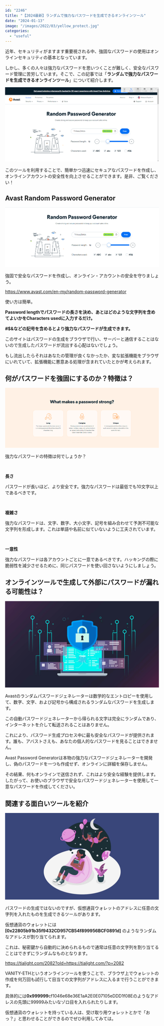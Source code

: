 ```yaml
---
id: "2246"
title: "【2024最新】ランダムで強力なパスワードを生成できるオンラインツール"
date: "2024-01-13"
image: "/images/2022/03/yellow_protect.jpg"
categories: 
  - "useful"
---
```


近年、セキュリティがますます重要視される中、強固なパスワードの使用はオンラインセキュリティの基本となっています。

しかし、多くの人々は強力なパスワードを思いつくことが難しく、安全なパスワード管理に苦労しています。そこで、この記事では「**ランダムで強力なパスワードを生成できるオンラインツール**」について紹介します。

![](/images/2024/01/image-9.png)

このツールを利用することで、簡単かつ迅速にセキュアなパスワードを作成し、オンラインアカウントの安全性を向上させることができます。是非、ご覧ください！

## Avast Random Password Generator

![](/images/2024/01/image-10.png)

強固で安全なパスワードを作成し、オンライン・アカウントの安全を守りましょう。

https://www.avast.com/en-my/random-password-generator

使い方は簡単。

**Password lengthでパスワードの長さを決め、あとはどのような文字列を含めてよいかをCharacters usedに入力するだけ。**

**#$&などの記号を含めるとより強力なパスワードが生成できます。**

このサイトはパスワードの生成をブラウザで行い、サーバーと通信することはないので生成したパスワードが流出する心配はないでしょう。

もし流出したらそれはあなたの管理が良くなかったか、変な拡張機能をブラウザにいれていて、拡張機能に悪意ある処理が含まれていたとかが考えられます。

## 何がパスワードを強固にするのか？特徴は？

![](/images/2024/01/image-11.png)

強力なパスワードの特徴は何でしょうか？

 

**長さ**

パスワードが長いほど、より安全です。強力なパスワードは最低でも10文字以上であるべきです。

 

**複雑さ**

強力なパスワードは、文字、数字、大小文字、記号を組み合わせて予測不可能な文字列を形成します。これは単語や名前に似ていないように工夫されています。

 

**一意性**

強力なパスワードは各アカウントごとに一意であるべきです。ハッキングの際に脆弱性を減少させるために、同じパスワードを使い回さないようにしましょう。

## オンラインツールで生成して外部にパスワードが漏れる可能性は？

![](/images/2022/03/computer_security.jpg)

Avastのランダムパスワードジェネレーターは数学的なエントロピーを使用して、数字、文字、および記号から構成されるランダムなパスワードを生成します。

この自動パスワードジェネレーターから得られる文字は完全にランダムであり、インターネットを介して転送されることはありません。

これにより、パスワード生成プロセス中に最も安全なパスワードが提供されます。誰も、アバストさえも、あなたの個人的なパスワードを見ることはできません。

Avast Password Generatorは本物の強力なパスワードジェネレーターを開発し、偽のパスワードを一つも作成せず、オンラインに詳細を保存しません。

その結果、何もオンラインで送信されず、これはより安全な経験を提供します。したがって、お使いのブラウザで安全なパスワードジェネレーターを使用して一意なパスワードを作成してください。

## 関連する面白いツールを紹介

![](/images/2022/08/dreaming-girl.jpg)

パスワードの生成ではないのですが、仮想通貨ウォレットのアドレスに任意の文字列を入れたものを生成できるツールがあります。

仮想通貨のウォレットには **\[0x22805b91b35f9432CD957CB54f899956BCF0891d\]** のようなランダムなアドレスが割り当てられます。

これは、秘密鍵から自動的に決められるもので通常は任意の文字列を割り当てることはできずにランダムなものとなります。

https://tialight.com/2082?old=https://tialight.com/?p=2082

VANITY-ETHというオンラインツールを使うことで、ブラウザ上でウォレットの作成を何万回も試行して目当ての文字列がアドレスに入るまで行うことができます。

具体的には**0x999999**cf1046e68e36E1aA2E0E07105eDDD1f08Eのようなアドレスの先頭に99999みたいなゾロ目を入れられたりします。

仮想通貨のウォレットを持っている人は、受け取り用ウォレットとかで「おっ？」と思わせることができるのでぜひ利用してみては。
